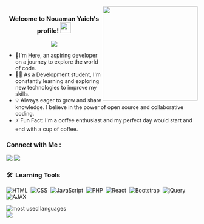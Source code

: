 
<img width="250" align="right" src="https://c.tenor.com/_DOBjnGspYAAAAAM/code-coding.gif">

<h3 align="center">
  Welcome to Nouaman Yaich's profile!
  <img src="https://media.giphy.com/media/hvRJCLFzcasrR4ia7z/giphy.gif" width="28">
</h3>

<!-- Typing SVG by DenverCoder1 - https://github.com/DenverCoder1/readme-typing-svg -->
<p align="center">
  <a href="https://github.com/DenverCoder1/readme-typing-svg"><img src="https://readme-typing-svg.herokuapp.com/?lines=Front-end%20web%20developer;learning%20Building%20improving&font=Fira%20Code&center=true&width=440&height=45&color=f75c7e&vCenter=true&size=22"></a>
</p> 

- 🏢I'm Here, an aspiring developer on a journey to explore the world of code.
- 👨‍💻 As a Development student, I'm constantly learning and exploring new technologies to improve my skills.
- 💡 Always eager to grow and share knowledge. I believe in the power of open source and collaborative coding.
- ⚡ Fun Fact: I'm a coffee enthusiast and my perfect day would start and end with a cup of coffee.


### Connect with Me :

<a href="https://www.linkedin.com/in/nouaman-yaich-4bb938293" target="_blank"><img src="https://img.shields.io/badge/-Nouaman%20Yaich-0077B5?style=for-the-badge&logo=Linkedin&logoColor=white"/></a>
<a href="https://t.me/Nouaman" target="_blank"><img src="https://img.shields.io/badge/-Nouaman%20Yaich-0077B5?style=for-the-badge&logo=Telegram&logoColor=white"/></a>
### 🛠 &nbsp;Learning Tools
![HTML](https://img.shields.io/badge/-HTML-05122A?style=flat&logo=HTML5)&nbsp;
![CSS](https://img.shields.io/badge/-CSS-05122A?style=flat&logo=CSS3&logoColor=1572B6)&nbsp;
![JavaScript](https://img.shields.io/badge/-JavaScript-05122A?style=flat&logo=javascript&logoColor=F7DF1E)&nbsp;
![PHP](https://img.shields.io/badge/-PHP-05122A?style=flat&logo=php&logoColor=777BB4)&nbsp;
![React](https://img.shields.io/badge/-React-05122A?style=flat&logo=react&logoColor=61DAFB)&nbsp;
![Bootstrap](https://img.shields.io/badge/-Bootstrap-05122A?style=flat&logo=bootstrap&logoColor=563D7C)&nbsp;
![jQuery](https://img.shields.io/badge/-jQuery-05122A?style=flat&logo=jquery&logoColor=0769AD)&nbsp;
![AJAX](https://img.shields.io/badge/-AJAX-05122A?style=flat&logo=ajax&logoColor=0083C7)&nbsp;



<img align="left" src="https://github-readme-stats.vercel.app/api/top-langs?username=NouamanY04&show_icons=true&locale=en&layout=compact&theme=radical" alt="most used languages" />
<br>
<a href="https://komarev.com/ghpvc/?username=NouamanY04&style=for-the-badge">
    <img src="https://komarev.com/ghpvc/?username=NouamanY04&style=for-the-badge">
</a>
